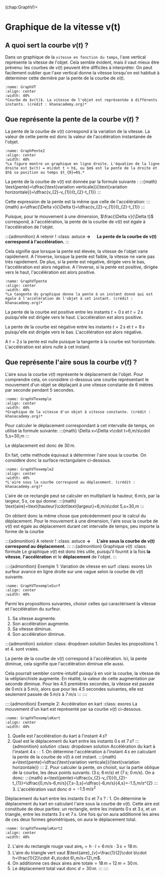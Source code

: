 (chap:GraphV)=
# Graphique de la vitesse v(t)
## A quoi sert la courbe $v(t)$ ?
Dans un graphique de la `vitesse en fonction du temps`, l'axe vertical représente la vitesse de l'objet. Cela semble évident, mais il vaut mieux être prévenu: les courbes de $v(t)$ peuvent être difficiles à interpréter. On peut facilement oublier que l'axe vertical donne la vitesse lorsqu'on est habitué à déterminer cette dernière par la pente de la courbe de $x(t)$.
```{figure} figures/GraphVT.jpg
:name: GraphVT
:align: center
:width: 40%
*Courbe de $v(t)$. La vitesse de l'objet est représentée à différents instants. (crédit : khanacademy.org)*
```

## Que représente la pente de la courbe $v(t)$ ?
La pente de la courbe de $v(t)$ correspond à la variation de la vitesse. La valeur de cette pente est donc la valeur de l'accélération instantanée de l'objet.
```{figure} figures/GraphPente2.jpg
:name: GraphPente2
:align: center
:width: 40%
*La figure montre un graphique en ligne droite. L'équation de la ligne droite est $v(t) = m\cdot t + h$, ou $m$ est la pente de la droite et $h$ sa position au temps $t_{0}=0$.*
```
La pente de la courbe de $v(t)$ est donnée par la formule suivante :
:::{math}
\text{pente}=\dfrac{\text{variation verticale}}{\text{variation horizontale}}=\dfrac{v_{2}-v_{1}}{t_{2}-t_{1}}
:::

Cette expression de la pente est la même que celle de l'accélération: 
:::{math}
a=\dfrac{\Delta v}{\Delta t}=\dfrac{v_{2}-v_{1}}{t_{2}-t_{1}}
:::

Puisque, pour le mouvement à une dimension, $\frac{\Delta v}{\Delta t}$ correspond, à l'accélération, la pente de la courbe de $v(t)$ est égale à l'accélération de l'objet.

:::{admonition} A retenir !
:class: astuce 
$\boldsymbol{\rightarrow}\quad$ **La pente de la courbe de $\boldsymbol{v(t)}$ correspond à l'accélération.**
:::

Cela signifie que lorsque la pente est élevée, la vitesse de l'objet varie rapidement. A l'inverse, lorsque la pente est faible, la vitesse ne varie pas très rapidement. De plus, si la pente est négative, dirigée vers le bas, l'accélération est alors négative. A l'inverse, si la pente est positive, dirigée vers le haut, l'accélération est alors positive.
```{figure} figures/GraphVTpente.jpg
:name: GraphVTpente
:align: center
:width: 40%
*La tangente du graphique donne la pente à un instant donné qui est égale à l'accélération de l'objet à cet instant. (crédit : khanacademy.org)*
```
La pente de la courbe est positive entre les instants $t=0\,s$ et $t=2\,s$ puisqu'elle est dirigée vers le haut. L'accélération est alors positive.

La pente de la courbe est négative entre les instants $t=2\,s$ et $t=8\,s$ puisqu'elle est dirigée vers le bas. L'accélération est alors négative.

A $t=2\,s$ la pente est nulle puisque la tangente à la courbe est horizontale. L'accélération est alors nulle à cet instant.

## Que représente l'aire sous la courbe $v(t)$ ?
L'aire sous la courbe $v(t)$ représente le déplacement de l'objet. Pour comprendre cela, on considère ci-dessous une courbe représentant le mouvement d'un objet se déplaçant à une vitesse constante de 6 mètres par seconde pendant 5 secondes.
```{figure} figures/GraphVTexemple.jpg
:name: GraphVTexemple
:align: center
:width: 40%
*Graphique de la vitesse d'un objet à vitesse constante. (crédit : khanacademy.org)*
```
Pour calculer le déplacement correspondant à cet intervalle de temps, on utilise la formule suivante:
:::{math}
\Delta x=\Delta v\cdot t=6\,m/s\cdot 5\,s=30\,m
:::

Le déplacement est donc de $30\,m$.

En fait, cette méthode équivaut à déterminer l'aire sous la courbe. On considère donc la surface rectangulaire ci-dessous.
```{figure} figures/GraphVTexemple2.jpg
:name: GraphVTexemple2
:align: center
:width: 40%
*L'aire sous la courbe correspond au déplacement. (crédit : khanacademy.org)*
```
L'aire de ce rectangle peut se calculer en multipliant la hauteur, $6\,m/s$, par la largeur, $5\,s$, ce qui donne:
:::{math}
\text{aire}=\text{hauteur}\cdot\text{largeur}=6\,m/s\cdot 5\,s=30\,m
:::

On obtient donc la même chose que précédemment pour le calcul du déplacement. Pour le mouvement à une dimension, l'aire sous la courbe de $v(t)$ est égale au déplacement durant cet intervalle de temps, peu importe la forme de la courbe

:::{admonition} A retenir !
:class: astuce 
$\boldsymbol{\rightarrow}\quad$ **L'aire sous la courbe de $\boldsymbol{v(t)}$ correspond au déplacement.**
:::
:::{admonition} Graphique $v(t)$
:class: formule
Le graphique $v(t)$ est donc très utile, puisqu'il fournit à la fois **la vitesse**, **l'accélération** et le **déplacement** de l'objet.
:::

::::{admonition} Exemple 1: Variation de vitesse en surf
:class: exores
Un surfeur avance en ligne droite sur une vague selon la courbe de $v(t)$ suivante.
```{figure} figures/GraphVTexempleSurf.jpg
:name: GraphVTexempleSurf
:align: center
:width: 40%
```
Parmi les propositions suivantes, choisir celles qui caractérisent la vitesse et l'accélération du surfeur.
1. Sa vitesse augmente.
2. Son accélération augmente.
3. Sa vitesse diminue.
4. Son accélération diminue.

:::{admonition} *solution*
:class: dropdown solution
Seules les propositions $1.$ et $4.$ sont vraies.

La pente de la courbe de $v(t)$ correspond à l'accélération. Ici, la pente diminue, cela signifie que l'accélération diminue elle aussi.

Cela pourrait sembler contre-intuitif puisqu'à en voir la courbe, la vitesse de la véliplanchiste augmente. En réalité, la valeur de cette augmentation par seconde diminue. Pour les $4.5$ premières secondes, la vitesse est passée de $0\,m/s$ à $5\,m/s$, alors que pour les $4.5$ secondes suivantes, elle est seulement passée de $5\,m/s$ à $7\,m/s$
:::
::::

::::{admonition} Exemple 2: Accélération en kart
:class: exores
La mouvement d'un kart est représenté par sa courbe $v(t)$ ci-dessous.
```{figure} figures/GraphVTexempleKart.jpg
:name: GraphVTexempleKart
:align: center
:width: 40%
```
1. Quelle est l'accélération du kart à l'instant $4\,s$?
2. Quel est le déplacement du kart entre les instants $0\,s$ et $7\,s$?
:::{admonition} *solution*
:class: dropdown solution
Accélération du kart à l'instant $4\,s$ :
:  1. On détermine l'accélération à l'instant $4\,s$ en calculant la pente de la courbe de $v(t$) à cet instant.
	:::{math}
	a=\text{pente}=\dfrac{\text{variation verticale}}{\text{variation horizontale}}
	:::
   2. Pour calculer la pente, on choisit, sur la partie oblique de la courbe, les deux points suivants: ($3\,s$; $6\,m/s$) et ($7\,s$; $0\,m/s$). On a donc:
	:::{math}
	a=\text{pente}=\dfrac{v_{2}-v_{1}}{t_{2}-t_{1}}=\dfrac{0\,m/s-6\,m/s}{7\,s-3\,s}=\dfrac{-6\,m/s}{4\,s}=-1.5\,m/s^{2}
	:::
   3. L'accélération vaut donc $a=-1.5\,m/s^{2}$

Déplacement du kart entre les instants $0\,s$ et $7\,s$ ?
:  1. On détermine le déplacement du kart en calculant l'aire sous la courbe de $v(t)$. Cette aire est constituée de deux parties: un rectangle, entre les instants $0\,s$ et $3\,s$, et un triangle, entre les instants $3\,s$ et $7\,s$. Une fois qu'on aura additionné les aires de ces deux formes géométriques, on aura le déplacement total.
   ```{figure} figures/GraphVTexempleKart2.jpg
   :name: GraphVTexempleKart2
   :align: center
   :width: 40%
   ```
   2. L'aire du rectangle rouge vaut $\text{aire}_{r}=h\cdot l=6\,m/s\cdot 3\,s=18\,m$.
   3. L'aire du triangle vert vaut $\text{aire}_{v}=\frac{1}{2}\cdot b\cdot h=\frac{1}{2}\cdot 4\,s\cdot 6\,m/s=12\,m$.
   4. On additionne ces deux aires $\text{aire totale}=18\,m+12\,m=30\,m$.
   5. Le déplacement total vaut donc $d=30\,m$.
:::
::::
